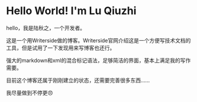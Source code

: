 # Hello World! I'm Lu Qiuzhi

hello，我是陆秋之，一个开发者。

这是一个用Writerside做的博客。Writerside官网介绍这是一个方便写技术文档的工具，但是试用了一下发现用来写博客也还行。

强大的markdown和xml的混合标记语法，足够简洁的界面，基本上满足我的写作需要。

目前这个博客还属于刚刚建立的状态，还需要完善很多东西……

我尽量做到不停更😠